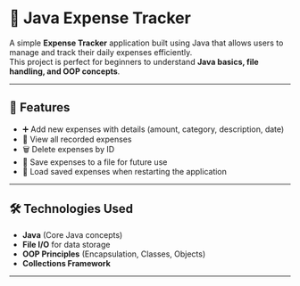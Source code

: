 # 📝 Java Expense Tracker

A simple **Expense Tracker** application built using Java that allows users to manage and track their daily expenses efficiently.  
This project is perfect for beginners to understand **Java basics, file handling, and OOP concepts**.

---

## 📌 Features
- ➕ Add new expenses with details (amount, category, description, date)
- 📜 View all recorded expenses
- 🗑 Delete expenses by ID
- 💾 Save expenses to a file for future use
- 📂 Load saved expenses when restarting the application

---

## 🛠️ Technologies Used
- **Java** (Core Java concepts)
- **File I/O** for data storage
- **OOP Principles** (Encapsulation, Classes, Objects)
- **Collections Framework**

---

